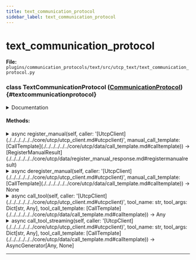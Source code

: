 ```yaml
---
title: text_communication_protocol
sidebar_label: text_communication_protocol
---
```


# text_communication_protocol

**File:** `plugins/communication_protocols/text/src/utcp_text/text_communication_protocol.py`

### class TextCommunicationProtocol ([CommunicationProtocol](./../../../../../core/utcp/interfaces/communication_protocol.md#communicationprotocol)) {#textcommunicationprotocol}

<details>
<summary>Documentation</summary>

Communication protocol for file-based UTCP manuals and tools.
</details>

#### Methods:

<details>
<summary>async register_manual(self, caller: '[UtcpClient](./../../../../../core/utcp/utcp_client.md#utcpclient)', manual_call_template: [CallTemplate](./../../../../../core/utcp/data/call_template.md#calltemplate)) -> [RegisterManualResult](./../../../../../core/utcp/data/register_manual_response.md#registermanualresult)</summary>

Register a text manual and return its tools as a [UtcpManual](./../../../../../core/utcp/data/utcp_manual.md#utcpmanual).
</details>

<details>
<summary>async deregister_manual(self, caller: '[UtcpClient](./../../../../../core/utcp/utcp_client.md#utcpclient)', manual_call_template: [CallTemplate](./../../../../../core/utcp/data/call_template.md#calltemplate)) -> None</summary>

Deregister a text manual (no-op).
</details>

<details>
<summary>async call_tool(self, caller: '[UtcpClient](./../../../../../core/utcp/utcp_client.md#utcpclient)', tool_name: str, tool_args: Dict[str, Any], tool_call_template: [CallTemplate](./../../../../../core/utcp/data/call_template.md#calltemplate)) -> Any</summary>

Call a tool: for text templates, return file content from the configured path.
</details>

<details>
<summary>async call_tool_streaming(self, caller: '[UtcpClient](./../../../../../core/utcp/utcp_client.md#utcpclient)', tool_name: str, tool_args: Dict[str, Any], tool_call_template: [CallTemplate](./../../../../../core/utcp/data/call_template.md#calltemplate)) -> AsyncGenerator[Any, None]</summary>

Streaming variant: yields the full content as a single chunk.
</details>

---
